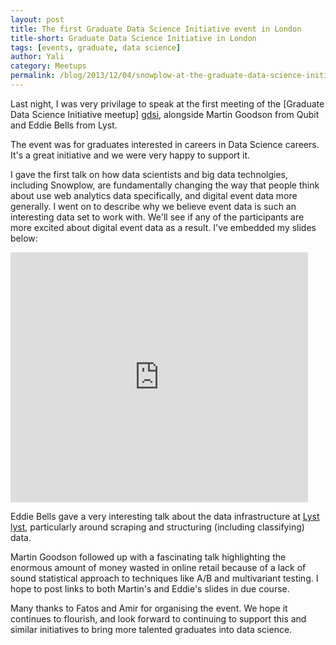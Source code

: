 ```yaml
---
layout: post
title: The first Graduate Data Science Initiative event in London
title-short: Graduate Data Science Initiative in London
tags: [events, graduate, data science]
author: Yali
category: Meetups
permalink: /blog/2013/12/04/snowplow-at-the-graduate-data-science-initiative
---
```


Last night, I was very privilage to speak at the first meeting of the [Graduate Data Science Initiative meetup] [gdsi], alongside Martin Goodson from Qubit and Eddie Bells from Lyst.

The event was for graduates interested in careers in Data Science careers. It's a great initiative and we were very happy to support it.

I gave the first talk on how data scientists and big data technolgies, including Snowplow, are fundamentally changing the way that people think about use web analytics data specifically, and digital event data more generally. I went on to describe why we believe event data is such an interesting data set to work with. We'll see if any of the participants are more excited about digital event data as a result. I've embedded my slides below:

<div id="pres"><div class="iframe-container">
    <iframe src="http://www.slideshare.net/slideshow/embed_code/28874690" width="476" height="400" frameborder="0" marginwidth="0" marginheight="0" scrolling="no">     </iframe>
</div></div>



Eddie Bells gave a very interesting talk about the data infrastructure at [Lyst] [lyst], particularly around scraping and structuring (including classifying) data.

Martin Goodson followed up with a fascinating talk highlighting the enormous amount of money wasted in online retail because of a lack of sound statistical approach to techniques like A/B and multivariant testing. I hope to post links to both Martin's and Eddie's slides in due course.

Many thanks to Fatos and Amir for organising the event. We hope it continues to flourish, and look forward to continuing to support this and similar initiatives to bring more talented graduates into data science.

[gdsi]: http://www.meetup.com/Graduate-Data-Science-Initiative/
[lyst]: http://www.lyst.com/
